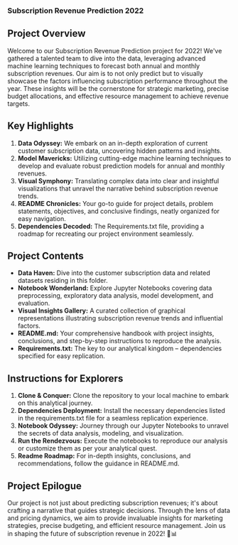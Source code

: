 ### Subscription Revenue Prediction 2022

## Project Overview
Welcome to our Subscription Revenue Prediction project for 2022! We've gathered a talented team to dive into the data, leveraging advanced machine learning techniques to forecast both annual and monthly subscription revenues. Our aim is to not only predict but to visually showcase the factors influencing subscription performance throughout the year. These insights will be the cornerstone for strategic marketing, precise budget allocations, and effective resource management to achieve revenue targets.

## Key Highlights
1. **Data Odyssey:** We embark on an in-depth exploration of current customer subscription data, uncovering hidden patterns and insights.
2. **Model Mavericks:** Utilizing cutting-edge machine learning techniques to develop and evaluate robust prediction models for annual and monthly revenues.
3. **Visual Symphony:** Translating complex data into clear and insightful visualizations that unravel the narrative behind subscription revenue trends.
4. **README Chronicles:** Your go-to guide for project details, problem statements, objectives, and conclusive findings, neatly organized for easy navigation.
5. **Dependencies Decoded:** The Requirements.txt file, providing a roadmap for recreating our project environment seamlessly.

## Project Contents
- **Data Haven:** Dive into the customer subscription data and related datasets residing in this folder.
- **Notebook Wonderland:** Explore Jupyter Notebooks covering data preprocessing, exploratory data analysis, model development, and evaluation.
- **Visual Insights Gallery:** A curated collection of graphical representations illustrating subscription revenue trends and influential factors.
- **README.md:** Your comprehensive handbook with project insights, conclusions, and step-by-step instructions to reproduce the analysis.
- **Requirements.txt:** The key to our analytical kingdom – dependencies specified for easy replication.

## Instructions for Explorers
1. **Clone & Conquer:** Clone the repository to your local machine to embark on this analytical journey.
2. **Dependencies Deployment:** Install the necessary dependencies listed in the requirements.txt file for a seamless replication experience.
3. **Notebook Odyssey:** Journey through our Jupyter Notebooks to unravel the secrets of data analysis, modeling, and visualization.
4. **Run the Rendezvous:** Execute the notebooks to reproduce our analysis or customize them as per your analytical quest.
5. **Readme Roadmap:** For in-depth insights, conclusions, and recommendations, follow the guidance in README.md.

## Project Epilogue
Our project is not just about predicting subscription revenues; it's about crafting a narrative that guides strategic decisions. Through the lens of data and pricing dynamics, we aim to provide invaluable insights for marketing strategies, precise budgeting, and efficient resource management. Join us in shaping the future of subscription revenue in 2022! 🚀📊
